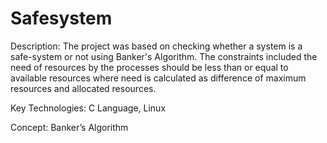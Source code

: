 # Safesystem
Description: The project was based on checking whether a system is a safe-system or not using Banker's Algorithm. The constraints included the need of resources by the processes should be less than or equal to available resources where need is calculated as difference of maximum resources and allocated resources.

Key Technologies: C Language, Linux

Concept: Banker’s Algorithm

